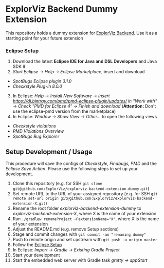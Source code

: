 # ExplorViz Backend Dummy Extension

This repository holds a dummy extension for [ExplorViz Backend](https://github.com/ExplorViz/explorviz-backend). Use it as a starting point for your future extension

### Eclipse Setup
1. Download the latest **Eclipse IDE for Java and DSL Developers** and Java SDK 8
2. *Start Eclipse -> Help -> Eclipse Marketplace*, insert and download
- *SpotBugs Eclipse plugin 3.1.0*
- *Checkstyle Plug-in 8.0.0*
3. In Eclipse: *Help -> Install New Software -> Insert https://dl.bintray.com/pmd/pmd-eclipse-plugin/updates/ in "Work with" -> Check "PMD for Eclipse 4" -> Finish and download* (**Attention:** Don't use the eclipse-pmd version from the marketplace)
4. In Eclipse: *Window -> Show View -> Other...* to open the following views
- *Checkstyle violations*
- *PMD Violations Overview*
- *SpotBugs Bug Explorer*

## Setup Development / Usage
This procedure will save the configs of *Checkstyle, Findbugs, PMD* and the *Eclipse Save Action*. Please use the following steps to set up your development.

1. Clone this repository (e.g. for SSH `git clone git@github.com:ExplorViz/explorviz-backend-extension-dummy.git`)
2. Set remote URL to the URL of your assigned repository (e.g. for SSH `git remote set-url origin git@github.com:ExplorViz/explorviz-backend-extension-X.git`)
3. Rename the root folder *explorviz-backend-extension-dummy* to *explorviz-backend-extension-X*, where X is the name of your extension
4. Run `./gradlew renameProject -PextensionName="X"`, where X is the name of your extension
4. Adjust the README.md (e.g. remove Setup sections)
5. Stage and commit changes with `git commit -am "renaming dummy"`
6. Push to remote origin and set upstream with `git push -u origin master`
7. Follow the [Eclipse Setup](https://github.com/ExplorViz/explorviz-backend-extension-dummy#eclipse-setup)
8. In Eclipse: *Import -> Gradle -> Existing Gradle Project*
9. Start your development
10. Start the embedded web server with Gradle task *gretty -> appStart*
